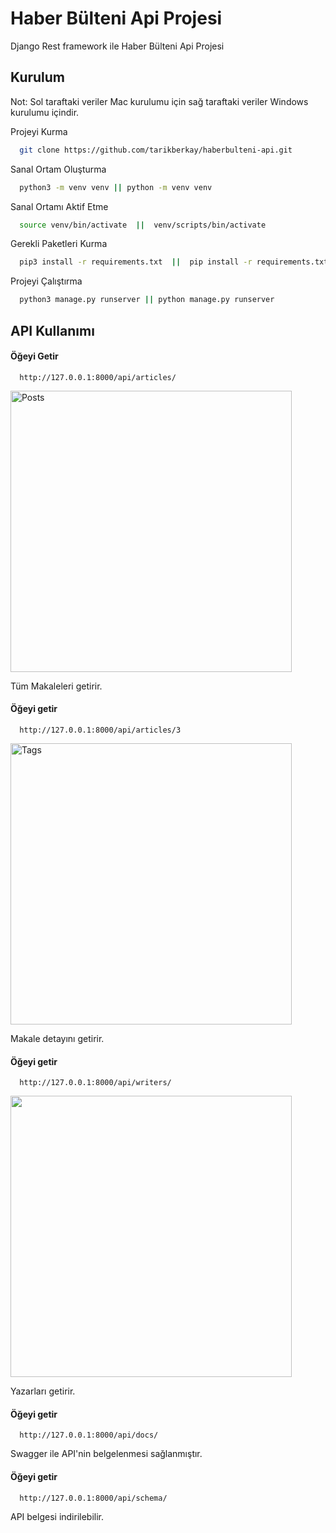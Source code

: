 
# Haber Bülteni Api Projesi

Django Rest framework ile Haber Bülteni Api Projesi



## Kurulum

Not: Sol taraftaki veriler Mac kurulumu için sağ taraftaki veriler Windows kurulumu içindir.

Projeyi Kurma  

```bash
  git clone https://github.com/tarikberkay/haberbulteni-api.git
```

Sanal Ortam Oluşturma
```bash
  python3 -m venv venv || python -m venv venv
```

Sanal Ortamı Aktif Etme
```bash
  source venv/bin/activate  ||  venv/scripts/bin/activate
```

Gerekli Paketleri Kurma
```bash
  pip3 install -r requirements.txt  ||  pip install -r requirements.txt
```


Projeyi Çalıştırma
```bash
  python3 manage.py runserver || python manage.py runserver
```

  
## API Kullanımı

#### Öğeyi Getir

```http
  http://127.0.0.1:8000/api/articles/
```

<img src="https://github.com/tarikberkay/haberbulteni-api/blob/main/images/article-list.png" alt="Posts" width="450" height="450">

Tüm Makaleleri getirir.

#### Öğeyi getir

```http
  http://127.0.0.1:8000/api/articles/3
```

<img src="https://github.com/tarikberkay/haberbulteni-api/blob/main/images/article-detail.png" alt="Tags" width="450" height="450">

Makale detayını getirir.

#### Öğeyi getir

```http
  http://127.0.0.1:8000/api/writers/
```

<img src="https://github.com/tarikberkay/haberbulteni-api/blob/main/images/writer-list.png" width="450" height="450">

Yazarları getirir.



#### Öğeyi getir

```http
  http://127.0.0.1:8000/api/docs/
```

Swagger ile API'nin belgelenmesi sağlanmıştır.



#### Öğeyi getir

```http
  http://127.0.0.1:8000/api/schema/
```

API belgesi indirilebilir.


  
